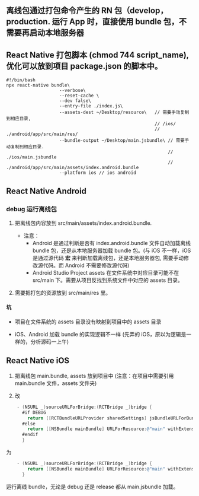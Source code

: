 ## **离线包通过打包命令产生的 RN 包（develop，production. 运行 App 时，直接使用 bundle 包，不需要再启动本地服务器**

## React Native 打包脚本 (chmod 744 script_name), 优化可以放到项目 package.json 的脚本中。

```
#!/bin/bash
npx react-native bundle\
                    --verbose\
                    --reset-cache \
                    --dev false\
                    --entry-file ./index.js\
                    --assets-dest ~/Desktop/resource\   // 需要手动复制到相应目录,
                                                        // /ios/
                                                        // ./android/app/src/main/res/
                    --bundle-output ~/Desktop/main.jsbundle\ // 需要手动复制到相应目录.
                                                             // ./ios/main.jsbundle
                                                             // ./android/app/src/main/assets/index.android.bundle
                    --platform ios // ios android
```

## React Native Android

### debug 运行离线包

1. 把离线包内容放到 src/main/assets/index.android.bundle.

    - 注意：
        - Android 是通过判断是否有 index.android.bundle 文件自动加载离线 bundle 包，还是从本地服务器加载 bundle 包。(与 iOS 不一样，iOS 是通过源代码 **宏** 来判断加载离线包，还是本地服务器包, 需要手动修改源代码。而 Android 不需要修改源代码)
        - Android Studio Project assets 在文件系统中对应目录可能不在 src/main 下。需要从项目反找到系统文件中对应的 assets 目录。

2. 需要把打包的资源放到 src/main/res 里。

#### 坑

-   项目在文件系统的 assets 目录没有映射到项目中的 assets 目录

-   iOS、Android 加载 bundle 的实现逻辑不一样 (先弄的 iOS，原以为逻辑是一样的，分析源码一上午)

## React Native iOS

1. 把离线包 main.bundle, assets 放到项目中 (注意：在项目中需要引用 main.bundle 文件，assets 文件夹)

2. 改

```objective-c
    - (NSURL _)sourceURLForBridge:(RCTBridge _)bridge {
      #if DEBUG
        return [[RCTBundleURLProvider sharedSettings] jsBundleURLForBundleRoot:@"index" fallbackResource:nil];
      #else
        return [[NSBundle mainBundle] URLForResource:@"main" withExtension:@"jsbundle"];
      #endif
      }
```

为

```objective-c
    - (NSURL _)sourceURLForBridge:(RCTBridge _)bridge {
        return [[NSBundle mainBundle] URLForResource:@"main" withExtension:@"jsbundle"];
      }
```

运行离线 bundle，无论是 debug 还是 release 都从 main.jsbundle 加载。
